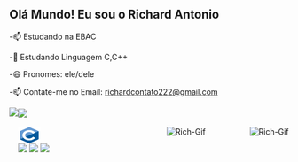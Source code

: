 ## Olá Mundo! Eu sou o Richard Antonio

-📫 Estudando na EBAC 

-🌱 Estudando Linguagem C,C++

-😄 Pronomes: ele/dele

-📫 Contate-me no Email: richardcontato222@gmail.com


<div>
   <a href="https://github.com/richardsantos">
     
   <img align="center" height="180em" src="https://github-readme-stats.vercel.app/api?username=RichardSantoss&show_icons=true&theme=dracula&include_all_commits=true&count_private=true"/>
   
   <img align="left" height="180em" src="https://github-readme-stats.vercel.app/api/top-langs/?username=RichardSantoss&layout=compact&langs_count=16&theme=dracula"/>
   
</div>
     
<div style="display: inline_block"><br>
  <img align="center" alt="rafa-C" height="30" width="40" src="https://raw.githubusercontent.com/devicons/devicon/master/icons/c/c-original.svg">
  
  
  <img align="right" alt="Rich-Gif" src="https://cdn.discordapp.com/attachments/1013905779205623869/1228454041374425259/ezgif-3-8b57fe6344.gif"> 
  
   <img align="right" alt="Rich-Gif" height="150" width="150" src= "https://cdn.discordapp.com/attachments/1013905779205623869/1228454041374425259/ezgif-3-8b57fe6344.gif?ex=662c19fb&is=6619a4fb&hm=8fd68cb02394dc12d03824f6a100f8b8046ff0521f89b52230c204ac57f61887&">
   
</div>   




<div>
  <a href="https://instagram.com/richie_sants19" target="_blank"><img src="https://img.shields.io/badge/-Instagram-%23E4405F?style=for-the-badge&logo=instagram&logoColor=white" target="_blank"></a>
  <a href = "mailto:richardcontato222@gmail.com"><img src="https://img.shields.io/badge/-Gmail-%23333?style=for-the-badge&logo=gmail&logoColor=white" target="_blank"></a>  
  <a href="https://www.linkedin.com/in/richardasantos/-45875016a" target="_blank"><img src="https://img.shields.io/badge/-LinkedIn-%230077B5?style=for-the-badge&logo=linkedin&logoColor=white" target="_blank"></a>  
</div>
  
